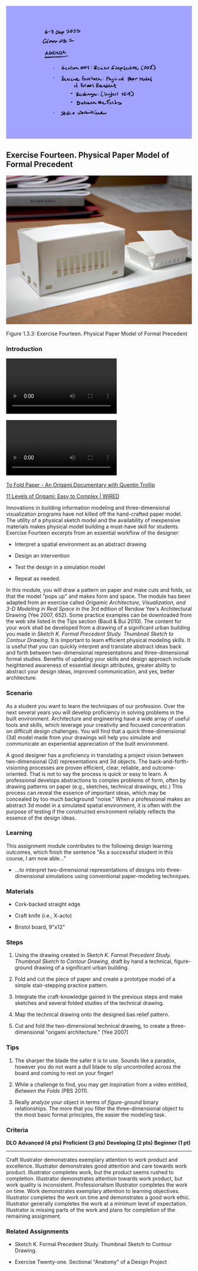 ![Today's Agenda](images/230906-7_03-2.png)

## Exercise Fourteen. Physical Paper Model of Formal Precedent

![In Progress Paper Model of Sullivan Bank](images/SullivanBankModel.jpg)

Figure 1.3.3: Exercise Fourteen. Physical Paper Model of Formal
Precedent

### Introduction

![Animation of Octahedron Unfolding](images/animOcta.m4v)

![Animation of Tetrahedron Unfolding](images/animTetra.m4v)

[To Fold Paper - An Origami Documentary with Quentin Trollip](https://youtu.be/Up45OccCUJo?si=Fk04JbjeD-PEhSpZ)

[11 Levels of Origami: Easy to Complex | WIRED](https://youtu.be/MDwPXRy9IFc?si=xb5-LXkKiD3qmU3s)

Innovations in building information modeling and three-dimensional
visualization programs have not killed off the hand-crafted paper model.
The utility of a physical sketch model and the availability of
inexpensive materials makes physical model building a must-have skill
for students. Exercise Fourteen excerpts from an essential workflow of
the designer:

-   Interpret a spatial environment as an abstract drawing

-   Design an intervention

-   Test the design in a simulation model

-   Repeat as needed.

In this module, you will draw a pattern on paper and make cuts and
folds, so that the model \"pops up\" and makes form and space. The
module has been adapted from an exercise called *Origamic Architecture,
Visualization, and 3-D Modeling in Real Space* in the 3rd edition of
Rendow Yee's Architectural Drawing (Yee 2007, 652). Some practice
examples can be downloaded from the web site listed in the Tips section
(Baud & Bui 2010). The content for your work shall be developed from a
drawing of a significant urban building you made in *Sketch K. Formal
Precedent Study. Thumbnail Sketch to Contour Drawing*. It is important
to learn efficient physical modeling skills. It is useful that you can
quickly interpret and translate abstract ideas back and forth between
two-dimensional representations and three-dimensional formal studies.
Benefits of updating your skills and design approach include heightened
awareness of essential design attributes, greater ability to abstract
your design ideas, improved communication, and yes, better architecture.

### Scenario

As a student you want to learn the techniques of our profession. Over
the next several years you will develop proficiency in solving problems
in the built environment. Architecture and engineering have a wide array
of useful tools and skills, which leverage your creativity and focused
concentration on difficult design challenges. You will find that a quick
three-dimensional (3d) model made from your drawings will help you
simulate and communicate an experiential appreciation of the built
environment.

A good designer has a proficiency in translating a project vision
between two-dimensional (2d) representations and 3d objects. The
back-and-forth-visioning processes are proven efficient, clear,
reliable, and outcome-oriented. That is not to say the process is quick
or easy to learn. A professional develops abstractions to complex
problems of form, often by drawing patterns on paper (e.g., sketches,
technical drawings, etc.) This process can reveal the essence of
important ideas, which may be concealed by too much background
\"noise.\" When a professional makes an abstract 3d model in a simulated
spatial environment, it is often with the purpose of testing if the
constructed environment reliably reflects the essence of the design
ideas.

### Learning

This assignment module contributes to the following design learning
outcomes, which finish the sentence "As a successful student in this
course, I am now able..."

-   \...to interpret two-dimensional representations of designs into
    three-dimensional simulations using conventional paper-modeling
    techniques.

### Materials

-   Cork-backed straight edge

-   Craft knife (i.e., X-acto)

-   Bristol board, 9\"x12\"

### Steps

1.  Using the drawing created in *Sketch K. Formal Precedent Study.
    Thumbnail Sketch to Contour Drawing*, draft by hand a technical,
    figure-ground drawing of a significant urban building.

2.  Fold and cut the piece of paper and create a prototype model of a
    simple stair-stepping practice pattern.

3.  Integrate the craft-knowledge gained in the previous steps and make
    sketches and several folded studies of the technical drawing.

4.  Map the technical drawing onto the designed bas relief pattern.

5.  Cut and fold the two-dimensional technical drawing, to create a
    three-dimensional \"origami architecture.\" (Yee 2007)

### Tips

1.  The sharper the blade the safer it is to use. Sounds like a paradox,
    however you do not want a dull blade to slip uncontrolled across the
    board and coming to rest on your finger!

2.  While a challenge to find, you may get inspiration from a video
    entitled, *Between the Folds* (PBS 2011).

3.  Really analyze your object in terms of *figure-ground* binary
    relationships. The more that you filter the three-dimensional object
    to the most basic formal principles, the easier the modeling task.

### Criteria

  **DLO**           **Advanced (4 pts)**                                                                                    **Proficient (3 pts)**                                                       **Developing (2 pts)**                                                        **Beginner (1 pt)**
  ----------------- ------------------------------------------------------------------------------------------------------- ---------------------------------------------------------------------------- ----------------------------------------------------------------------------- ------------------------------------------------------------------------------------------------
  Craft             Illustrator demonstrates exemplary attention to work product and excellence.                            Illustrator demonstrates good attention and care towards work product.       Illustrator completes work, but the product seems rushed to completion.       Illustrator demonstrates attention towards work product, but work quality is inconsistent.
  Professionalism   Illustrator completes the work on time. Work demonstrates exemplary attention to learning objectives.   Illustrator completes the work on time and demonstrates a good work ethic.   Illustrator generally completes the work at a minimum level of expectation.   Illustrator is missing parts of the work and plans for completion of the remaining assignment.

### Related Assignments

-   Sketch K. Formal Precedent Study. Thumbnail Sketch to Contour
    Drawing.

-   Exercise Twenty-one. Sectional "Anatomy" of a Design Project

<!-- save for later lecture

## Exercise Fifteen. Electronic Site Contour Model and Three Proposed Places

\<Insert Figure 1.3.4_exerciseFifteen\>

Figure 1.3.4: Exercise Fifteen. Electronic Site Contour Model and Three
Proposed Places

### Introduction

This is the first of several component parts in the design and
representation of a workspace in a wooded setting. Below you can find a
\"Program Brief.\" The exercise begins with you drawing an electronic
model of the site plan at the right. Once this site has been
modeled, print a view as evidence of your learning and as a medium to
sketch your site location ideas. Import several trees, and other
entourage. You will find it useful to also model a 10 ft. cube (3m) as a
proxy object on the site situated where you believe a good location for
the workspace should be.

Experiment with at least three locations. Please refrain from modeling
your project. Rather, sketch a perspective view of a proposed workspace
located on the site by using the tracing method that we explored in
volume one (i.e., Exercise Ten. Contour Line Drawing of Eye-level
Perspective.) Only represent a form with a shed roof and refrain from
drawing windows, door openings, materials, or any other detail. Repeat
this step two more times. In all, you should propose three separate
formal ideas. Select one form from the three ideas and develop it into a
rendered design drawing. Provide a color study like the example above in
Figure 1.3.4: Exercise Fifteen. Electronic Site Contour Model and Three
Proposed Places.

### Scenario

Our project has a program description. You can modify some of the
specifics based on themes you would like to explore:

#### Program brief statement: My Drafting Room: A Workshop for Drawing

*Since the three friends \"moonlight\" as illustrators and model
builders, then a studio where they can meet clients, pinup work for
internal review and maintain a connection to the natural environment may
provide an ideal outlet to exercise creativity in a rejuvenating
setting.*

*While the lakeside site is a challenging, wooded and steeply sloping
grade, the moderate climate displays a full spectrum of seasonal
changes. The rationally cubic and vernacular form of the building sets
an appropriate feel to the rustic setting.*

*Since the entrepreneurs have secured startup funding that includes
their vision of a workshop in the woods, then the architectural budget
shall be closely managed in order that initial, operating and life cycle
costs are carefully controlled for sustainability of the enterprise.*

*Because the undisturbed site was selected for its experiential beauty,
a minimal access drive and a mechanical package concrete pad exist;
therefore, the formal studio envisions a one-time
\"construction-disturbance\" period. The interior may be adapted in the
future to accommodate changing workflow, and the professional staff
shall remain few.*

\<Insert Figure 1.3.5_sitePlanSketch\>

Figure 1.3.5: Site Plan Sketch

In *Exercise Fourteen. Physical Paper Model of Formal Precedent* you
studied three-dimensional representation using a physical material,
paper. In this assignment you will build an electronic model. You will
continue to build more and more detail into this model through the rest
of the semester. The model will serve as a framework and scaffolding for
your design work. One caveat we should consider about electronic models
is that each revision can take a considerable amount of time to make. If
we construct our models from the very beginning with several best
practice ideas in mind, then it is beneficial to our working efficiency.
An electronic model can be both a great leveraging tool (i.e., reward)
for your productivity and an enormous time sink (i.e., risk) that takes
valuable resources away from your prime directive, to design a spatial
intervention that \"improves\" the existing condition for the various
\"clients\" you serve (e.g., owner, user, visitor, nature, society,
etc.) One hedge against this kind of risk to your productivity and flow
of design ideas is the use of a hybrid digital-analog process.

### Learning

This assignment module contributes to the following design learning
outcomes, which finish the sentence "As a successful student in this
course, I am now able..."

-   "... make a complex electronic model of an architectural system,
    apply materials, textures, and lighting sources, and output a
    photorealistic rendering of the scene."

### Materials

-   Electronic Modeling Program (e.g., SketchUp and Blender)

-   Site Plan Sketch

-   Tracing paper

-   Colored pencils and felt-tip markers

### Steps

1.  Download the provided sketch of the site plan.

2.  In SketchUp or Blender, import the file of type \"jpeg.\" Move the
    jpeg to a layer of its own (i.e., image.) Blender does not use the
    layer concept. It is useful to use *Collection* in the same way to
    organize your file.

3.  Size the image using the graphic scale, as demonstrated in studio.

4.  Using the Freehand command in SketchUp (Grease Pencil in Blender,)
    build up a \"layer cake\" of topographic lines, placing each on its
    own layer (e.g., 00, 02, 04, \..., 36.)

5.  \"Push-pull\" the \"topos\" to the correct height. Choosing three
    different locations on the site, place one 10\' cube, move it around
    to the three locations and save each view.

6.  Print each of the three views for your use in the next step.

7.  Using a tracing paper overlay method, sketch each perspective view.

### Tips

1.  The exercise is designed to focus decision making. Several
    simplifications have been described (e.g., proxy cube, three
    locations, etc.) These moves can be more complex and involve several
    more iterations in a professional office. That may be a good choice
    for you to repeat several iterations.

2.  In Exercise Sixteen you are provided with a design for the
    mechanical package concrete pad that has been standardized to a
    given geometry. This may not conform to your design. As you develop
    more electronic modeling skills, you are easily able to modify the
    pad so that it logically supports your design.

### Criteria

  ----------------- -------------------------------------------------------------------------------------------------------------------------------------------------------------------------------------------------------------------- -------------------------------------------------------------------------------------------------------------------------------------------------------------------------------------- ----------------------------------------------------------------------------------------------------------------------------------------------------- ------------------------------------------------------------------------------------------------------------------------------------------------ --
  DLO               Advanced (4 pts)                                                                                                                                                                                                     Proficient (3 pts)                                                                                                                                                                     Developing (2 pts)                                                                                                                                    Beginner (1 pt)                                                                                                                                  
  Craft             Illustrator demonstrates exemplary attention to work product and excellence.                                                                                                                                         Illustrator demonstrates good attention and care towards work product.                                                                                                                 Illustrator completes work, but the product seems rushed to completion.                                                                               Illustrator demonstrates attention towards work product, but work quality is                                                                     
  Rendering         Illustrator uses line to hold the viewer\'s attention. Image is controlled and evokes both power and subtlety. Image is descriptive and/or symbolic and supports compositional goals.                                Illustrator\'s line work demonstrates several professional attributes. Rendering style does not distract the viewer and generally supports compositional objectives.                   Illustrator\'s use of line is somewhat effective. Rendering style is consistent and competent. There are some non-contributing attributes.            Illustrator attempts to use line descriptively. Rendering is inconsistent and lacks attention to craft.                                          
  Technical         Illustrator observes and analyzes object data and translates it to a meaningful graphic representation. Professional conventions are followed, inclusive of line weight, orthographic and dimensional information.   Illustrator observes and analyzes object data and translates it to a meaningful graphic representation. Most professional conventions are followed, and some information is missing.   Illustrator is challenged to observe and analyze object data correctly. Few professional conventions are followed, and some information is missing.   Illustrator attempts to observe and analyze object data and representation is inconsistent. Professional drawing conventions are not followed.   
  Professionalism   Student completes the work on time. Work demonstrates exemplary attention to learning objectives.                                                                                                                    Student completes the work on time and demonstrates a good work ethic.                                                                                                                 Student generally completes the work at a minimum level of expectation.                                                                               Student is missing parts of the work and makes a plan for completion of the remaining assignment.                                                
  ----------------- -------------------------------------------------------------------------------------------------------------------------------------------------------------------------------------------------------------------- -------------------------------------------------------------------------------------------------------------------------------------------------------------------------------------- ----------------------------------------------------------------------------------------------------------------------------------------------------- ------------------------------------------------------------------------------------------------------------------------------------------------ --

### Related Assignments

-   Sketch J. Watercolor Storyboard of Twelve Site Context Vignettes

-   Exercise Fourteen. Physical Paper Model of Formal Precedent

-   Exercise Sixteen. An Aerial Flyover Animation of Your Selected Place

## Exercise Sixteen. An Aerial Flyover Animation of Your Selected Place

\<Insert Figure 1.3.6_exerciseSixteen\>

Figure 1.3.6: Exercise Sixteen. An Aerial Flyover Animation of Your
Selected Place

### Introduction

You have modeled the site contours in an electronic modeling software
and have proposed at least three possible locations on the site for your
design of \"workshop for drawing\" in *Exercise Fifteen. Electronic Site
Contour Model and Three Proposed Places*. Using your preferred location,
model first a concrete retaining wall and a concrete pad from the
provided design in *Figure 1.3.7 Mechanical Pad Design*. We will cover
the design and sizing parameters during lecture (see also below in the
Steps section.) Place a deck of wood framed design directly over the
concrete mechanical pad. The decking will form the floor of your
workshop. Model in SketchUp or Blender your design to a 100 level of
detail (LOD.) The deliverable for this exercise is an animated GIF.
Refer to the Steps section for setup and export options.

\<Insert Figure 1.3.7_mechanicalPad\>

Figure 1.3.7: Mechanical Pad Design

### Scenario

A common tool for understanding modeling requirements comes from
architectural engineering and construction (AEC) industry organizations,
particularly the American Institute of Architects (AIA). There are five
different levels of development (LOD) when modeling: 100, 200, 300, 400,
and 500. The simple way to understand this is to ask how much detail is
necessary at a given stage of design. Imagine you are presenting your
work to a client. It is the first meeting. What are the main questions:
Where is the project located on the site? What is the orientation? How
are you capitalizing on the views? Prevailing winds? Solar gain? Your
electronic model should show the primary geometric form of the proposal.
This may include the primary shape of the roof design. It may or may not
include fenestration (e.g., windows and door openings.) Material details
are rarely relevant at this first meeting! No details are relevant. A
100-level of development is used during the pre-design phase of a
project and may be described as a conceptual model that shows height,
area, volume, orientation, and location. We may think of this as a proxy
design...a point of beginning.

### Learning

This assignment module contributes to the following design learning
outcomes, which finish the sentence "As a successful student in this
course, I am now able..."

-   "... make an animation from a complex electronic model of an
    architectural system, apply materials, textures, and lighting
    sources, and output a photorealistic rendering of the scene."

### Materials

-   Electronic Modeling Program (e.g., SketchUp and Blender)

-   Mechanical Pad Design

-   GIMP

### Steps

1.  Using your design from Exercise Fifteen, identify the approximate
    project location in the SketchUp or Blender model. Determine
    6\"-thick concrete pad dimensions (i.e., make it the same footprint
    as your design.)

2.  Position concrete pad under project as simplified footprint on site
    and design a 12\" wide retaining wall holding back the upward
    sloping soil, to depress pad so that it \"daylights\" about six
    inches above the front of the building edge.

3.  Create column supports and deck in coordination with structural
    retaining wall. Place wood deck construction so that the floor
    height is about the same as the top of the retaining wall.

4.  Build 100-level (LOD) model on deck. Project shall be both
    economical in construction and fully accessible. This predicts a
    one-story-only design.

5.  Using tools in SketchUp or Blender, create a five-scene fly-around
    animation and export at a rate of 5 fps several PNG files (i.e.,
    30-35 images.)

6.  Open all files as layers in GIMP. Sort layers in correct order.
    Export as GIF animation.

### Tips

1.  While SketchUp and Blender are not fully building information
    modeling (BIM) programs, you will benefit from simulating workflows
    used in BIM. Specifically, it is important to work in *Components*
    (SketchUp) and *Collections* (Blender.) The best way to envision
    this workflow is to think of nesting a drawing inside another
    drawing.

2.  Building on the previous tip: the author enjoys a process of
    building a model of separate components. Close the model. Open
    another new model, perhaps called something like *assembly*, and
    importing the separate component models inside of the assembly
    model.

3.  Suggested order of operations for your mechanical concrete pad could
    therefore be an assemblage of the following component models:

-   Spread Footing

-   Footing Wall

-   Concrete Slab

-   Concrete Retaining Wall

-   Concrete Columns

-   Double Wood Sill Plate

-   Double Wood Beam (Girder)

-   Wood Joists

### Criteria

  ----------------- -------------------------------------------------------------------------------------------------------------------------------------------------------------------------------------------------------------------- -------------------------------------------------------------------------------------------------------------------------------------------------------------------------------------- ----------------------------------------------------------------------------------------------------------------------------------------------------- ------------------------------------------------------------------------------------------------------------------------------------------------ --
  DLO               Advanced (4 pts)                                                                                                                                                                                                     Proficient (3 pts)                                                                                                                                                                     Developing (2 pts)                                                                                                                                    Beginner (1 pt)                                                                                                                                  
  Craft             Illustrator demonstrates exemplary attention to work product and excellence.                                                                                                                                         Illustrator demonstrates good attention and care towards work product.                                                                                                                 Illustrator completes work, but the product seems rushed to completion.                                                                               Illustrator demonstrates attention towards work product, but work quality is                                                                     
  Rendering         Illustrator uses line to hold the viewer\'s attention. Image is controlled and evokes both power and subtlety. Image is descriptive and/or symbolic and supports compositional goals.                                Illustrator\'s line work demonstrates several professional attributes. Rendering style does not distract the viewer and generally supports compositional objectives.                   Illustrator\'s use of line is somewhat effective. Rendering style is consistent and competent. There are some non-contributing attributes.            Illustrator attempts to use line descriptively. Rendering is inconsistent and lacks attention to craft.                                          
  Technical         Illustrator observes and analyzes object data and translates it to a meaningful graphic representation. Professional conventions are followed, inclusive of line weight, orthographic and dimensional information.   Illustrator observes and analyzes object data and translates it to a meaningful graphic representation. Most professional conventions are followed, and some information is missing.   Illustrator is challenged to observe and analyze object data correctly. Few professional conventions are followed, and some information is missing.   Illustrator attempts to observe and analyze object data and representation is inconsistent. Professional drawing conventions are not followed.   
  Professionalism   Student completes the work on time. Work demonstrates exemplary attention to learning objectives.                                                                                                                    Student completes the work on time and demonstrates a good work ethic.                                                                                                                 Student generally completes the work at a minimum level of expectation.                                                                               Student is missing parts of the work and makes a plan for completion of the remaining assignment.                                                
  ----------------- -------------------------------------------------------------------------------------------------------------------------------------------------------------------------------------------------------------------- -------------------------------------------------------------------------------------------------------------------------------------------------------------------------------------- ----------------------------------------------------------------------------------------------------------------------------------------------------- ------------------------------------------------------------------------------------------------------------------------------------------------ --

### Related Assignments

-   Sketch J. Watercolor Storyboard of Twelve Site Context Vignettes

-   Exercise Fourteen. Physical Paper Model of Formal Precedent

-   Exercise Fifteen. Electronic Site Contour Model and Three Proposed
    Places

-   Exercise Seventeen. Multi-view Construction Drawing

save for later lecture -->
